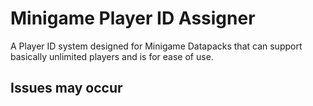# Minigame Player ID Assigner
 A Player ID system designed for Minigame Datapacks that can support basically unlimited players and is for ease of use.

 ## Issues may occur

